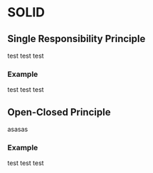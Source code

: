 # SOLID

## Single Responsibility Principle
test test test

### Example
test test test

## Open-Closed Principle
asasas
### Example
test test test